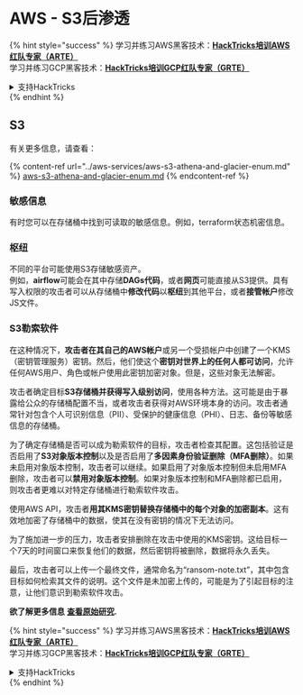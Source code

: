 # AWS - S3后渗透

{% hint style="success" %}
学习并练习AWS黑客技术：<img src="/.gitbook/assets/image.png" alt="" data-size="line">[**HackTricks培训AWS红队专家（ARTE）**](https://training.hacktricks.xyz/courses/arte)<img src="/.gitbook/assets/image.png" alt="" data-size="line">\
学习并练习GCP黑客技术：<img src="/.gitbook/assets/image (2).png" alt="" data-size="line">[**HackTricks培训GCP红队专家（GRTE）**<img src="/.gitbook/assets/image (2).png" alt="" data-size="line">](https://training.hacktricks.xyz/courses/grte)

<details>

<summary>支持HackTricks</summary>

* 查看[**订阅计划**](https://github.com/sponsors/carlospolop)!
* **加入** 💬 [**Discord群**](https://discord.gg/hRep4RUj7f) 或 [**电报群**](https://t.me/peass) 或 **关注**我们的**Twitter** 🐦 [**@hacktricks\_live**](https://twitter.com/hacktricks\_live)**.**
* 通过向[**HackTricks**](https://github.com/carlospolop/hacktricks)和[**HackTricks Cloud**](https://github.com/carlospolop/hacktricks-cloud) github仓库提交PR来分享黑客技巧。

</details>
{% endhint %}

## S3

有关更多信息，请查看：

{% content-ref url="../aws-services/aws-s3-athena-and-glacier-enum.md" %}
[aws-s3-athena-and-glacier-enum.md](../aws-services/aws-s3-athena-and-glacier-enum.md)
{% endcontent-ref %}

### 敏感信息

有时您可以在存储桶中找到可读取的敏感信息。例如，terraform状态机密信息。

### 枢纽

不同的平台可能使用S3存储敏感资产。\
例如，**airflow**可能会在其中存储**DAGs代码**，或者**网页**可能直接从S3提供。具有写入权限的攻击者可以从存储桶中**修改代码**以**枢纽**到其他平台，或者**接管帐户**修改JS文件。

### S3勒索软件

在这种情况下，**攻击者在其自己的AWS帐户**或另一个受损帐户中创建了一个KMS（密钥管理服务）密钥。然后，他们使这个**密钥对世界上的任何人都可访问**，允许任何AWS用户、角色或帐户使用此密钥加密对象。但是，这些对象无法解密。

攻击者确定目标**S3存储桶并获得写入级别访问**，使用各种方法。这可能是由于暴露给公众的存储桶配置不当，或者攻击者获得对AWS环境本身的访问。攻击者通常针对包含个人可识别信息（PII）、受保护的健康信息（PHI）、日志、备份等敏感信息的存储桶。

为了确定存储桶是否可以成为勒索软件的目标，攻击者检查其配置。这包括验证是否启用了**S3对象版本控制**以及是否启用了**多因素身份验证删除（MFA删除）**。如果未启用对象版本控制，攻击者可以继续。如果启用了对象版本控制但未启用MFA删除，攻击者可以**禁用对象版本控制**。如果对象版本控制和MFA删除都已启用，则攻击者更难以对特定存储桶进行勒索软件攻击。

使用AWS API，攻击者**用其KMS密钥替换存储桶中的每个对象的加密副本**。这有效地加密了存储桶中的数据，使其在没有密钥的情况下无法访问。

为了施加进一步的压力，攻击者安排删除在攻击中使用的KMS密钥。这给目标一个7天的时间窗口来恢复他们的数据，然后密钥将被删除，数据将永久丢失。

最后，攻击者可以上传一个最终文件，通常命名为“ransom-note.txt”，其中包含目标如何检索其文件的说明。这个文件是未加密上传的，可能是为了引起目标的注意，让他们意识到勒索软件攻击。

**欲了解更多信息** [**查看原始研究**](https://rhinosecuritylabs.com/aws/s3-ransomware-part-1-attack-vector/)**.**

{% hint style="success" %}
学习并练习AWS黑客技术：<img src="/.gitbook/assets/image.png" alt="" data-size="line">[**HackTricks培训AWS红队专家（ARTE）**](https://training.hacktricks.xyz/courses/arte)<img src="/.gitbook/assets/image.png" alt="" data-size="line">\
学习并练习GCP黑客技术：<img src="/.gitbook/assets/image (2).png" alt="" data-size="line">[**HackTricks培训GCP红队专家（GRTE）**<img src="/.gitbook/assets/image (2).png" alt="" data-size="line">](https://training.hacktricks.xyz/courses/grte)

<details>

<summary>支持HackTricks</summary>

* 查看[**订阅计划**](https://github.com/sponsors/carlospolop)!
* **加入** 💬 [**Discord群**](https://discord.gg/hRep4RUj7f) 或 [**电报群**](https://t.me/peass) 或 **关注**我们的**Twitter** 🐦 [**@hacktricks\_live**](https://twitter.com/hacktricks\_live)**.**
* 通过向[**HackTricks**](https://github.com/carlospolop/hacktricks)和[**HackTricks Cloud**](https://github.com/carlospolop/hacktricks-cloud) github仓库提交PR来分享黑客技巧。

</details>
{% endhint %}
